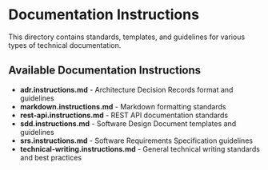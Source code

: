 # Documentation Instructions

This directory contains standards, templates, and guidelines for various types of technical documentation.

## Available Documentation Instructions

- **adr.instructions.md** - Architecture Decision Records format and guidelines
- **markdown.instructions.md** - Markdown formatting standards
- **rest-api.instructions.md** - REST API documentation standards
- **sdd.instructions.md** - Software Design Document templates and guidelines
- **srs.instructions.md** - Software Requirements Specification guidelines
- **technical-writing.instructions.md** - General technical writing standards and best practices
